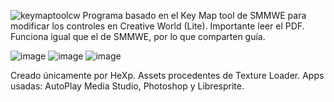 ![keymaptoolcw](https://user-images.githubusercontent.com/97027903/236683093-cf1ff72e-9126-42ca-8b97-8f6bc37cb88c.png)
Programa basado en el Key Map tool de SMMWE para modificar los controles en Creative World (Lite).
Importante leer el PDF. Funciona igual que el de SMMWE, por lo que comparten guía.


![image](https://user-images.githubusercontent.com/97027903/236683298-c11bae91-0729-466c-a4bb-44a9e4190c48.png)
![image](https://user-images.githubusercontent.com/97027903/236683320-44df2635-ba16-4ac3-9012-db609393b3ef.png)
![image](https://user-images.githubusercontent.com/97027903/236683336-c28641ea-b379-4d34-aee6-c2a788e83d81.png)

Creado únicamente por HeXp. Assets procedentes de Texture Loader. 
Apps usadas: AutoPlay Media Studio, Photoshop y Libresprite.

